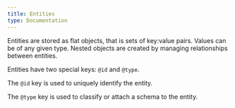 ```yaml
---
title: Entities
type: Documentation
---
```


Entities are stored as flat objects, that is sets of key:value pairs. Values can be of any given type. Nested objects are created by managing relationships between entities.

Entities have two special keys: `@id` and `@type`.

The `@id` key is used to uniquely identify the entity.

The `@type` key is used to classify or attach a schema to the entity.